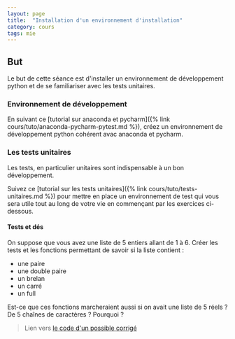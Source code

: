 ```yaml
---
layout: page
title:  "Installation d'un environnement d'installation"
category: cours
tags: mie
---
```


## But

Le but de cette séance est d'installer un environnement de développement python et de se familiariser avec les tests unitaires.



### Environnement de développement

En suivant ce [tutorial sur anaconda et pycharm]({% link cours/tuto/anaconda-pycharm-pytest.md %}), créez un environnement de développement python cohérent avac anaconda et pycharm.

### Les tests unitaires

Les tests, en particulier unitaires sont indispensable à un bon développement.

Suivez ce [tutorial sur les tests unitaires]({% link cours/tuto/tests-unitaires.md %}) pour mettre en place un environnement de test qui vous sera utile tout au long de votre vie en commençant par les exercices ci-dessous.


#### Tests et dés


On suppose que vous avez une liste de 5 entiers allant de 1 à 6. Créer les tests et les fonctions permettant de savoir si la liste contient :
  
  - une paire
  - une double paire
  - un brelan
  - un carré
  - un full

Est-ce que ces fonctions marcheraient aussi si on avait une liste de 5 réels ? De 5 chaînes de caractères ? Pourquoi ?


> Lien vers [le code d'un possible corrigé](https://github.com/FrancoisBrucker/cours_informatique/tree/master/docs/cours/mie/developpement_objet/installation_environnement_code)

